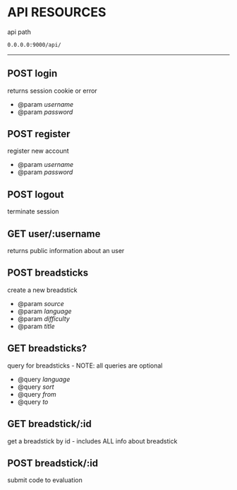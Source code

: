 API RESOURCES
===============

api path

```sh
0.0.0.0:9000/api/
```
----

POST login
-----------
returns session cookie or error

* @param *username*
* @param *password*


POST register
-----------
register new account

* @param *username*
* @param *password*


POST logout
--------------
terminate session


GET user/:username
--------------
returns public information about an user


POST breadsticks
--------------
create a new breadstick
* @param *source*
* @param *language*
* @param *difficulty*
* @param *title*


GET breadsticks?
--------------
query for breadsticks - NOTE: all queries are optional
* @query *language*
* @query *sort*
* @query *from*
* @query *to*


GET breadstick/:id
--------------
get a breadstick by id - includes ALL info about breadstick


POST breadstick/:id
-------------
submit code to evaluation